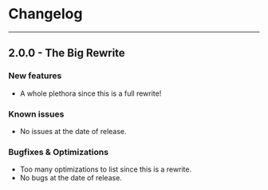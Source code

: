 # Changelog
----------

## 2.0.0 - The Big Rewrite

### New features
- A whole plethora since this is a full rewrite!

### Known issues
- No issues at the date of release.

### Bugfixes & Optimizations
- Too many optimizations to list since this is a rewrite.
- No bugs at the date of release.

